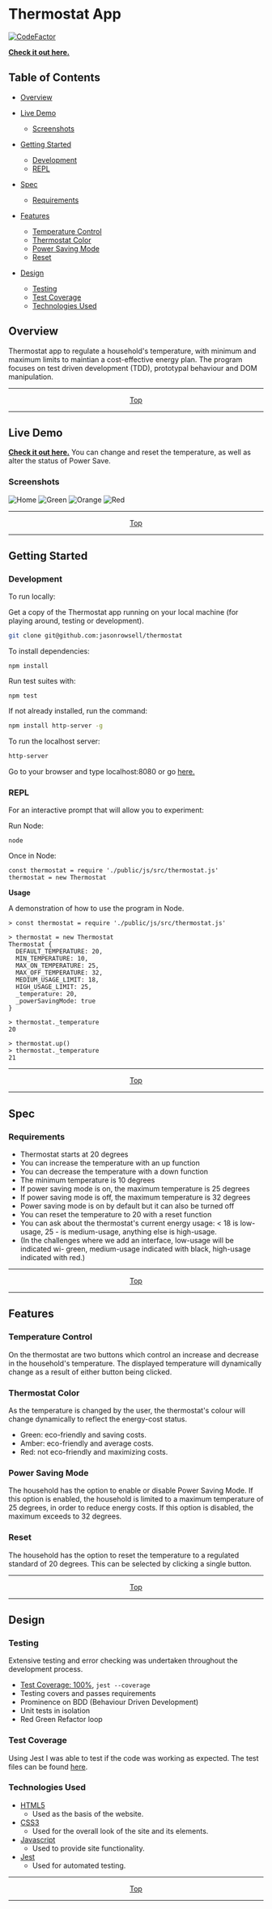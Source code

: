 # Thermostat App

[![CodeFactor](https://www.codefactor.io/repository/github/jasonrowsell/thermostat/badge/main)](https://www.codefactor.io/repository/github/jasonrowsell/thermostat/overview/main)

**[Check it out here.](https://jasonrowsell-thermostat.herokuapp.com/)**

## Table of Contents

- [Overview](#overview)
- [Live Demo](#live-demo)
  - [Screenshots](#screenshots)
- [Getting Started](#getting-started)
  - [Development](#development)
  - [REPL](#repl)
- [Spec](#spec)
  - [Requirements](#requirements)
- [Features](#features)
  - [Temperature Control](#temperature-control)
  - [Thermostat Color](#thermostat-color)
  - [Power Saving Mode](#power-saving-mode)
  - [Reset](#reset)
- [Design](#design)

  - [Testing](#testing)
  - [Test Coverage](#test-coverage)
  - [Technologies Used](#technologies-used)

  <!-- Overview -->

## Overview

Thermostat app to regulate a household's temperature, with minimum and maximum limits to maintian a cost-effective energy plan. The program focuses on test driven development (TDD), prototypal behaviour and DOM manipulation.

<div align="center">

---

[Top](#table-of-contents)

---

</div>

<!-- Live Demo -->

## Live Demo

**[Check it out here.](https://jasonrowsell-thermostat.herokuapp.com/)** You can change and reset the temperature, as well as alter the status of Power Save.

### Screenshots

![Home](./public/images/home.gif)
![Green](./public/images/green.png)
![Orange](./public/images/orange.png)
![Red](./public/images/red.png)

<div align="center">

---

[Top](#table-of-contents)

---

</div>

<!-- Getting Started -->

## Getting Started

### Development

To run locally:

Get a copy of the Thermostat app running on your local machine (for playing around, testing or development).

```sh
git clone git@github.com:jasonrowsell/thermostat
```

To install dependencies:

```shell
npm install
```

Run test suites with:

```shell
npm test
```

If not already installed, run the command:

```sh
npm install http-server -g
```

To run the localhost server:

```sh
http-server
```

Go to your browser and type localhost:8080 or go [here.](http://127.0.0.1:8080)

### REPL

For an interactive prompt that will allow you to experiment:

Run Node:

```shell
node
```

Once in Node:

```node
const thermostat = require './public/js/src/thermostat.js'
thermostat = new Thermostat
```

<strong>Usage</strong>

A demonstration of how to use the program in Node.

```node
> const thermostat = require './public/js/src/thermostat.js'

> thermostat = new Thermostat
Thermostat {
  DEFAULT_TEMPERATURE: 20,
  MIN_TEMPERATURE: 10,
  MAX_ON_TEMPERATURE: 25,
  MAX_OFF_TEMPERATURE: 32,
  MEDIUM_USAGE_LIMIT: 18,
  HIGH_USAGE_LIMIT: 25,
  _temperature: 20,
  _powerSavingMode: true
}

> thermostat._temperature
20

> thermostat.up()
> thermostat._temperature
21
```

<div align="center">

---

[Top](#table-of-contents)

---

</div>

<!-- Spec -->

## Spec

### Requirements

- Thermostat starts at 20 degrees
- You can increase the temperature with an up function
- You can decrease the temperature with a down function
- The minimum temperature is 10 degrees
- If power saving mode is on, the maximum temperature is 25 degrees
- If power saving mode is off, the maximum temperature is 32 degrees
- Power saving mode is on by default but it can also be turned off
- You can reset the temperature to 20 with a reset function
- You can ask about the thermostat's current energy usage: < 18 is low-usage, 25 - is medium-usage, anything else is high-usage.
- (In the challenges where we add an interface, low-usage will be indicated wi- green, medium-usage indicated with black, high-usage indicated with red.)

<div align="center">

---

[Top](#table-of-contents)

---

</div>

<!-- Features -->

## Features

### Temperature Control

On the thermostat are two buttons which control an increase and decrease in the household's temperature. The displayed temperature will dynamically change as a result of either button being clicked.

### Thermostat Color

As the temperature is changed by the user, the thermostat's colour will change dynamically to reflect the energy-cost status.

- Green: eco-friendly and saving costs.
- Amber: eco-friendly and average costs.
- Red: not eco-friendly and maximizing costs.

### Power Saving Mode

The household has the option to enable or disable Power Saving Mode. If this option is enabled, the household is limited to a maximum temperature of 25 degrees, in order to reduce energy costs. If this option is disabled, the maximum exceeds to 32 degrees.

### Reset

The household has the option to reset the temperature to a regulated standard of 20 degrees. This can be selected by clicking a single button.

<div align="center">

---

[Top](#table-of-contents)

---

</div>

<!-- Design -->

## Design

### Testing

Extensive testing and error checking was undertaken throughout the development process.

- [Test Coverage: 100%](#test-coverage), `jest --coverage`
- Testing covers and passes requirements
- Prominence on BDD (Behaviour Driven Development)
- Unit tests in isolation
- Red Green Refactor loop

### Test Coverage

Using Jest I was able to test if the code was working as expected. The test files can be found [here](public/js/__tests__).

### Technologies Used

- [HTML5](https://developer.mozilla.org/en-US/docs/Web/Guide/HTML/HTML5)
  - Used as the basis of the website.
- [CSS3](https://developer.mozilla.org/en-US/docs/Archive/CSS3)
  - Used for the overall look of the site and its elements.
- [Javascript](https://developer.mozilla.org/en-US/docs/Web/JavaScript)
  - Used to provide site functionality.
- [Jest](https://jestjs.io/)
  - Used for automated testing.

<div align="center">

---

[Top](#table-of-contents)

---

</div>
